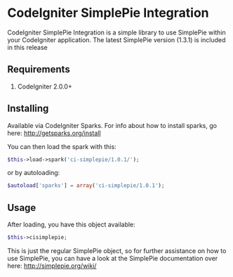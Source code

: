 # CodeIgniter SimplePie Integration

CodeIgniter SimplePie Integration is a simple library to use SimplePie within your CodeIgniter application.
The latest SimplePie version (1.3.1) is included in this release

## Requirements
1. CodeIgniter 2.0.0+

## Installing

Available via CodeIgniter Sparks. For info about how to install sparks, go here: http://getsparks.org/install

You can then load the spark with this:

```php
$this->load->spark('ci-simplepie/1.0.1/');
```

or by autoloading:

```php
$autoload['sparks'] = array('ci-simplepie/1.0.1');
```

## Usage

After loading, you have this object available:

```php
$this->cisimplepie;
```
This is just the regular SimplePie object, so for further assistance on how to use SimplePie, you can have a look at the SimplePie documentation over here: http://simplepie.org/wiki/ 